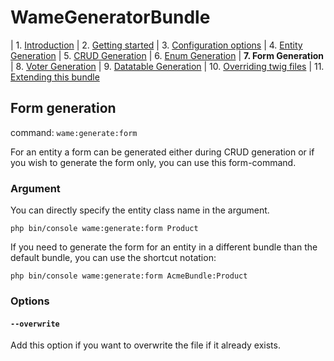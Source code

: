 WameGeneratorBundle
=====================

| 1.  [Introduction](1_introduction.md)
| 2.  [Getting started](2_getting_started.md)
| 3.  [Configuration options](3_configuration.md)
| 4.  [Entity Generation](4_entity_generation.md)
| 5.  [CRUD Generation](5_crud_generation.md)
| 6.  [Enum Generation](6_enum_generation.md)
| **7.  Form Generation**
| 8.  [Voter Generation](8_voter_generation.md)
| 9.  [Datatable Generation](9_datatable_generation.md)
| 10. [Overriding twig files](10_overriding_twig.md)
| 11. [Extending this bundle](11_extending_bundle.md)


## Form generation

command: `wame:generate:form` 

For an entity a form can be generated either during CRUD generation or
if you wish to generate the form only, you can use this form-command.

### Argument

You can directly specify the entity class name in the argument. 

    php bin/console wame:generate:form Product
    
If you need to generate the form for an entity in a different bundle than the default
bundle, you can use the shortcut notation:

    php bin/console wame:generate:form AcmeBundle:Product

### Options

#### `--overwrite`  
Add this option if you want to overwrite the file if it already exists.